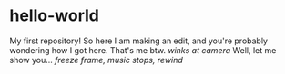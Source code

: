 # hello-world
My first repository!
So here I am making an edit, and you're probably wondering how I got here. That's me btw. *winks at camera*
Well, let me show you... *freeze frame, music stops, rewind*
